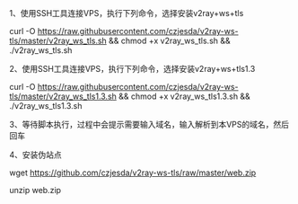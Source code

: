 
1、使用SSH工具连接VPS，执行下列命令，选择安装v2ray+ws+tls

curl -O https://raw.githubusercontent.com/czjesda/v2ray-ws-tls/master/v2ray_ws_tls.sh && chmod +x v2ray_ws_tls.sh && ./v2ray_ws_tls.sh

2、使用SSH工具连接VPS，执行下列命令，选择安装v2ray+ws+tls1.3

curl -O https://raw.githubusercontent.com/czjesda/v2ray-ws-tls/master/v2ray_ws_tls1.3.sh && chmod +x v2ray_ws_tls1.3.sh && ./v2ray_ws_tls1.3.sh

3、等待脚本执行，过程中会提示需要输入域名，输入解析到本VPS的域名，然后回车

4、安装伪站点

wget https://github.com/czjesda/v2ray-ws-tls/raw/master/web.zip

unzip web.zip
